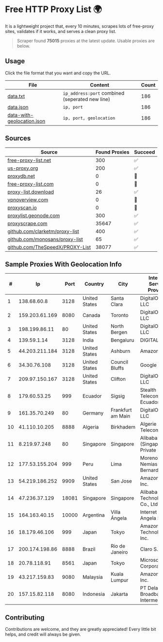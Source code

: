 
# Free HTTP Proxy List 🌍

It is a lightweight project that, every 10 minutes, scrapes lots of free-proxy sites, validates if it works, and serves a clean proxy list.


> Scraper found **75015** proxies at the latest update. Usable proxies are below.

## Usage

Click the file format that you want and copy the URL.


|File|Content|Count|
|----|-------|-----|
|[data.txt](https://raw.githubusercontent.com/themiralay/Proxy-List-World/master/data.txt)|`ip_address:port` combined (seperated new line)|186|
|[data.json](https://raw.githubusercontent.com/themiralay/Proxy-List-World/master/data.json)|`ip, port`|186|
|[data-with-geolocation.json](https://raw.githubusercontent.com/themiralay/Proxy-List-World/master/data-with-geolocation.json)|`ip, port, geolocation`|186|

## Sources

|Source|Found Proxies|Succeed|
|------|-------------|-------|
|[free-proxy-list.net](https://free-proxy-list.net)|300|✅|
|[us-proxy.org](https://www.us-proxy.org)|200|✅|
|[proxydb.net](http://proxydb.net)|0|🚫|
|[free-proxy-list.com](https://free-proxy-list.com/?page=&port=&type%5B%5D=http&type%5B%5D=https&up_time=0&search=Search)|0|🚫|
|[proxy-list.download](https://www.proxy-list.download/HTTP)|26|✅|
|[vpnoverview.com](https://vpnoverview.com/privacy/anonymous-browsing/free-proxy-servers)|0|🚫|
|[proxyscan.io](https://www.proxyscan.io)|0|🚫|
|[proxylist.geonode.com](https://proxylist.geonode.com/api/proxy-list?limit=300&page=1&sort_by=lastChecked&sort_type=desc&protocols=http,https)|300|✅|
|[proxyscrape.com](https://api.proxyscrape.com/v2/?request=displayproxies&protocol=http&timeout=10000&country=all&ssl=all&anonymity=all)|35647|✅|
|[github.com/clarketm/proxy-list](https://raw.githubusercontent.com/clarketm/proxy-list/master/proxy-list-raw.txt)|400|✅|
|[github.com/monosans/proxy-list](https://raw.githubusercontent.com/monosans/proxy-list/main/proxies/http.txt)|65|✅|
|[github.com/TheSpeedX/PROXY-List](https://raw.githubusercontent.com/TheSpeedX/PROXY-List/master/http.txt)|38077|✅|


## Sample Proxies With Geolocation Info

|#|Ip|Port|Country|City|Internet Service Provider|
|-|--|----|-------|----|-------------------------|
|1|138.68.60.8|3128|United States|Santa Clara|DigitalOcean, LLC|
|2|159.203.61.169|8080|Canada|Toronto|DigitalOcean, LLC|
|3|198.199.86.11|80|United States|North Bergen|DigitalOcean, LLC|
|4|139.59.1.14|3128|India|Bengaluru|DIGITALOCEAN|
|5|44.203.211.184|3128|United States|Ashburn|Amazon.com|
|6|34.30.76.108|3128|United States|Council Bluffs|Google LLC|
|7|209.97.150.167|3128|United States|Clifton|DigitalOcean, LLC|
|8|179.60.53.25|999|Ecuador|Sigsig|Stealth Telecom del Ecuador|
|9|161.35.70.249|80|Germany|Frankfurt am Main|DigitalOcean, LLC|
|10|41.110.10.205|8888|Algeria|Birkhadem|Algerie Telecom|
|11|8.219.97.248|80|Singapore|Singapore|Alibaba Cloud (Singapore) Private Limited|
|12|177.53.155.204|999|Peru|Lima|Moreno Yanoc Nemias Bernardo|
|13|54.219.186.252|9909|United States|San Jose|Amazon.com, Inc.|
|14|47.236.37.129|18081|Singapore|Singapore|Alibaba (US) Technology Co., Ltd.|
|15|164.163.40.15|10000|Argentina|Villa Ángela|Interret Villa Angela SRL|
|16|18.179.46.106|999|Japan|Tokyo|Amazon Technologies Inc.|
|17|200.174.198.86|8888|Brazil|Rio de Janeiro|Claro S.A|
|18|20.78.118.91|8561|Japan|Tokyo|Microsoft Corporation|
|19|43.217.159.83|9080|Malaysia|Kuala Lumpur|Amazon.com, Inc.|
|20|157.15.82.118|8080|Indonesia|Jakarta|PT Delapan Broadband Intermedia|



## Contributing

Contributions are welcome, and they are greatly appreciated! Every
little bit helps, and credit will always be given.

